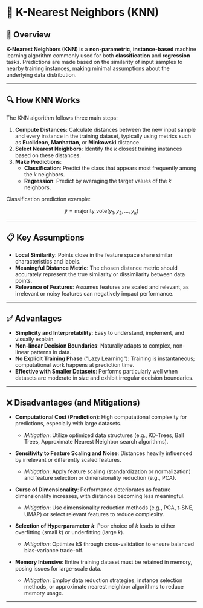 # 🔹 K-Nearest Neighbors (KNN)

## 📌 Overview  

**K-Nearest Neighbors (KNN)** is a **non-parametric**, **instance-based** machine learning algorithm commonly used for both **classification** and **regression** tasks. Predictions are made based on the similarity of input samples to nearby training instances, making minimal assumptions about the underlying data distribution.

---

## 🔍 How KNN Works  

The KNN algorithm follows three main steps:

1. **Compute Distances**: Calculate distances between the new input sample and every instance in the training dataset, typically using metrics such as **Euclidean**, **Manhattan**, or **Minkowski** distance.
2. **Select Nearest Neighbors**: Identify the $k$ closest training instances based on these distances.
3. **Make Predictions**:
   - **Classification**: Predict the class that appears most frequently among the $k$ neighbors.
   - **Regression**: Predict by averaging the target values of the $k$ neighbors.

Classification prediction example:

$$
\hat{y} = \text{majority\_vote}(y_1, y_2, \dots, y_k)
$$

---

## 📋 Key Assumptions  

- **Local Similarity**: Points close in the feature space share similar characteristics and labels.
- **Meaningful Distance Metric**: The chosen distance metric should accurately represent the true similarity or dissimilarity between data points.
- **Relevance of Features**: Assumes features are scaled and relevant, as irrelevant or noisy features can negatively impact performance.

---

## ✅ Advantages  

- **Simplicity and Interpretability**: Easy to understand, implement, and visually explain.
- **Non-linear Decision Boundaries**: Naturally adapts to complex, non-linear patterns in data.
- **No Explicit Training Phase** ("Lazy Learning"): Training is instantaneous; computational work happens at prediction time.
- **Effective with Smaller Datasets**: Performs particularly well when datasets are moderate in size and exhibit irregular decision boundaries.

---

## ❌ Disadvantages (and Mitigations)

- **Computational Cost (Prediction)**: High computational complexity for predictions, especially with large datasets.
  - *Mitigation*: Utilize optimized data structures (e.g., KD-Trees, Ball Trees, Approximate Nearest Neighbor search algorithms).

- **Sensitivity to Feature Scaling and Noise**: Distances heavily influenced by irrelevant or differently scaled features.
  - *Mitigation*: Apply feature scaling (standardization or normalization) and feature selection or dimensionality reduction (e.g., PCA).

- **Curse of Dimensionality**: Performance deteriorates as feature dimensionality increases, with distances becoming less meaningful.
  - *Mitigation*: Use dimensionality reduction methods (e.g., PCA, t-SNE, UMAP) or select relevant features to reduce complexity.

- **Selection of Hyperparameter $k$**: Poor choice of $k$ leads to either overfitting (small $k$) or underfitting (large $k$).
  - *Mitigation*: Optimize  k$ through cross-validation to ensure balanced bias-variance trade-off.

- **Memory Intensive**: Entire training dataset must be retained in memory, posing issues for large-scale data.
  - *Mitigation*: Employ data reduction strategies, instance selection methods, or approximate nearest neighbor algorithms to reduce memory usage.

---
